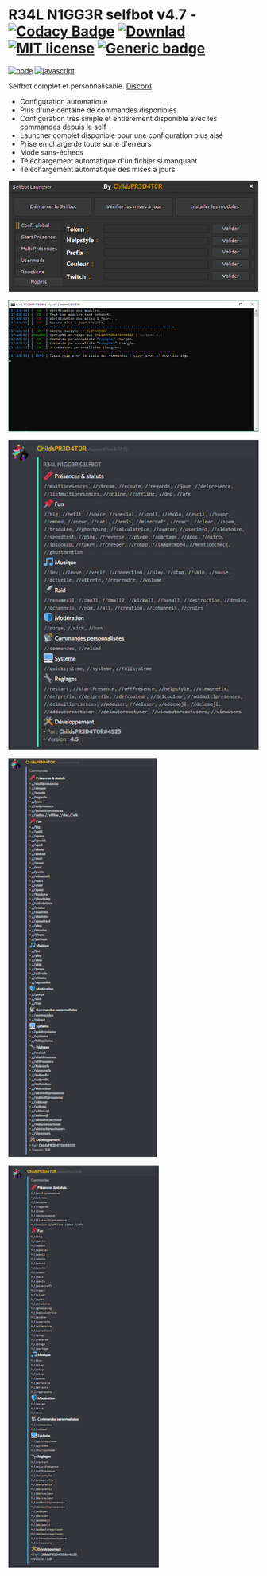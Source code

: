 # R34L N1GG3R selfbot v4.7 - [![Codacy Badge](https://api.codacy.com/project/badge/Grade/8780285f638a49fe9adba64a32c88b6b)](https://www.codacy.com/app/aqwa/Discord-selfbot-v3.4?utm_source=github.com&amp;utm_medium=referral&amp;utm_content=aqwa/Discord-selfbot-v3.4&amp;utm_campaign=Badge_Grade) [![Downlad][download-badge]][download-link] [![MIT license](https://img.shields.io/badge/License-MIT-blue.svg)](https://lbesson.mit-license.org/) [![Generic badge](https://img.shields.io/badge/Version-4.6-orange.svg)](https://shields.io/)
[![node](https://img.shields.io/badge/Environnement%20d'ex%C3%A9cution-Node-brightgreen.svg)](https://nodejs.org/fr/download/) [![javascript](https://img.shields.io/badge/Langage-JavaScript-yellow.svg)](https://www.javascript.com/)

Selfbot complet et personnalisable. [Discord](https://discord.gg/8HuZ7Aw)
*   Configuration automatique
*   Plus d'une centaine de commandes disponibles
*   Configuration très simple et entièrement disponible avec les commandes depuis le self
*   Launcher complet disponible pour une configuration plus aisé
*   Prise en charge de toute sorte d'erreurs
*   Mode sans-échecs
*   Téléchargement automatique d'un fichier si manquant
*   Téléchargement automatique des mises à jours

![LauncherImage.png](https://github.com/aqwa/-/blob/master/LauncherImage.png)

![Console-image.png](https://github.com/aqwa/-/blob/master/console_image.png)

![Help-image.png](https://github.com/aqwa/-/blob/master/commandes_image.png)

![Help-image3.png](https://github.com/aqwa/-/blob/master/commandes-3.png)

![Help-image5.png](https://github.com/aqwa/-/blob/master/commandes-5.png)

[download-badge]: https://img.shields.io/badge/T%C3%A9l%C3%A9charger-Selfbot-brightgreen.svg
[download-link]: https://github.com/aqwa/Discord-selfbot-v4.6/archive/master.zip

